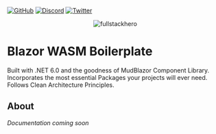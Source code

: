 [![GitHub](https://img.shields.io/github/license/fullstackhero/blazor-wasm-boilerplate?color=2da44e&style=flat-square)](https://github.com/fullstackhero/blazor-wasm-boilerplate/blob/master/LICENSE)
[![Discord](https://img.shields.io/discord/878181478972928011?color=%237289da&label=Discord&logo=discord&logoColor=%237289da&style=flat-square)](https://discord.gg/yQWpShsKrf)
[![Twitter](https://img.shields.io/twitter/follow/codewithmukesh?color=1DA1F2&label=Twitter&logo=Twitter&style=flat-square)](https://twitter.com/codewithmukesh)

<p align="center">
    <img src="https://codewithmukesh.com/wp-content/uploads/2022/01/fullstackhero-blazor-wasm-banner.jpg" alt="fullstackhero">
</p>

# Blazor WASM Boilerplate 
Built with .NET 6.0 and the goodness of MudBlazor Component Library. Incorporates the most essential Packages your projects will ever need. Follows Clean Architecture Principles.

## About

*Documentation coming soon*
